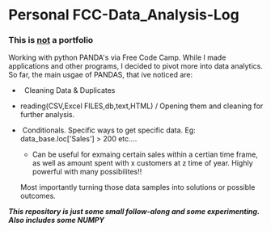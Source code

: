 # Personal FCC-Data_Analysis-Log

### This is <u>not</u> a portfolio

Working with python PANDA's via Free Code Camp. While I made applications and other programs, I decided to pivot more into data analytics. So far, the main usgae of PANDAS, that ive noticed are:

-   Cleaning Data & Duplicates

- reading(CSV,Excel FILES,db,text,HTML) / Opening them and cleaning for further analysis.

-  Conditionals. Specific ways to get specific data. Eg: data_base.loc['Sales'] > 200 etc....
  
  - Can be useful for exmaing certain sales within  a certian time frame, as well as amount spent with x customers at z time of year. Highly powerful with many possibilites!!
  
  Most importantly turning those data samples into solutions or possible outcomes.

***This repository is just some small follow-along and some experimenting. Also includes some NUMPY***


